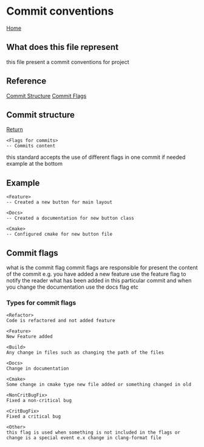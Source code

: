 # Commit conventions
[Home](../ReadMe.md) 

## What does this file represent

this file present a commit conventions for project

## Reference

[Commit Structure](#commit-structure)
[Commit Flags](#commit-flags)

## Commit structure 
[Return](#reference)

    <Flags for commits>
    -- Commits content

this standard accepts the use of different flags in one commit if needed example at the bottom
## Example

    <Feature>
    -- Created a new button for main layout

    <Docs>
    -- Created a documentation for new button class

    <Cmake>
    -- Configured cmake for new button file

## Commit flags

what is the commit flag
commit flags are responsible for present the content of the commit e.g. you have added a new feature use the feature flag to notify the reader what has been added in this particular commit and when you change the documentation use the docs flag etc

### Types for commit flags

    <Refactor>
    Code is refactored and not added feature

    <Feature>
    New Feature added

    <Build>
    Any change in files such as changing the path of the files

    <Docs>
    Change in documentation

    <Cmake>
    Some change in cmake type new file added or something changed in old

    <NonCritBugFix>
    Fixed a non-critical bug

    <CritBugFix>
    Fixed a critical bug

    <Other>
    this flag is used when something is not included in the flags or change is a special event e.x change in clang-format file